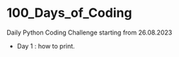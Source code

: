 # 100_Days_of_Coding
Daily Python Coding Challenge starting from 26.08.2023

* Day 1 : 
        how to print.
